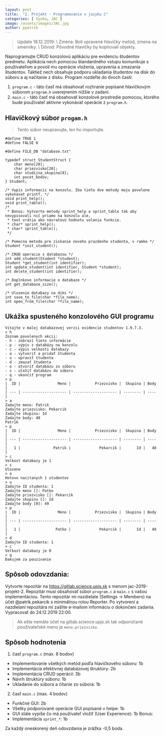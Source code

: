 ```yaml
---
layout: post
title:  "2. Projekt - Programovanie v jazyku C"
categories: [ Vyuka, JAC ]
image: /assets/images/JAC.jpg
author: ppatrik
---
```


> Update 18.12.2019: \ Zmena: Boli upravené hlavičky metód, zmena na smerníky. \ Dôvod: Pôvodné hlavičky by kopírovali objekty.

Naprogramujte CRUD konzolovú aplikáciu pre evidenciu študentov predmetu. Aplikácia nech pomocou štandardného vstupu komunikuje s používateľom a povolí mu operácie vloženia, upravenia a zmazania študentov. Taktiež nech obsahuje podporu ukladania študentov na disk do súboru a aj načítanie z disku. Program rozdeľte do dvoch častí: 
1. `program.c` - táto časť má obsahovať rozhranie popísané hlavičkovým súborom `program.h` uverejnením nižšie v zadaní.
2. `main.c` - táto časť má obsahovať konzolové prostredie pomocou, ktorého bude používateľ aktívne vykonávať operácie z `program.h`.

## Hlavičkový súbor `progam.h`

> Tento súbor neupravujte, len ho importujte.

```
#define TRUE 1
#define FALSE 0

#define FILE_DB "database.txt"

typedef struct StudentStruct {
    char meno[20];
    char priezvisko[20];
    char studijna_skupina[8];
    int pocet_bodov;
} Student;

/* Vypis informacii na konzolu. Iba tieto dve metody maju povolene vykonavat printf. */
void print_help();
void print_table();
/*
 * Bonus: Vytvorte metody sprint_help a sprint_table tak aby nevypisovali nič priamo na konzolu ale,
 * text vrátia ako návratovú hodnotu volania funkcie.
 * char* sprint_help();
 * char* sprint_table();
 */

/* Pomocna metoda pre ziskanie noveho prazdenho studenta, v ramke */
Student *init_student();

/* CRUD operacie s databazou */
int add_student(Student *student);
Student *get_student(int identifier);
int update_student(int identifier, Student *student); 
int delete_student(int identifier);

/* Doplnkove informacie o databaze */
int get_database_size();

/* Ulozenie databazy na diks */
int save_to_file(char *file_name);
int open_from_file(char *file_name);
```

## Ukážka spusteného konzolového GUI programu

```
Vitajte v malej databazovej verzii evidencie studentov 1.9.7.3.
> h
Zoznam povolenych akcii:
- h - zobrazí tieto informácie
- p - výpis z databázy na konzolu
- c - výpis velkosti databazy
- a - vytvoriť a pridať študenta
- u - upraviť študenta
- d - zmazať študenta
- o - otvoriť databázu zo súboru
- s - uložiť databázu do súboru
- q - ukončiť program
> p
|  ID |                 Meno |           Priezvisko |  Skupina | Body |
| --- | -------------------- | -------------------- | -------- | ---- |
> a
Zadajte meno: Patrik
Zadajte priezvisko: Pekarcik
Zadajte skupinu: Id
Zadajte body: 48
Patrik
> p
|  ID |                 Meno |           Priezvisko |  Skupina | Body |
| --- | -------------------- | -------------------- | -------- | ---- |
|   1 |               Patrik |             Pekarcik |       Id |   48 |
> c
Velkost databazy je 1
> s
Ulozene
> o
Hotovo nacitanych 1 studentov
> u
Zadajte ID studenta: 1
Zadajte meno []: Patko
Zadajte priezvisko []: Pekarcik
Zadajte skupinu []: Id
Zadajte body [0]: 49
> p
|  ID |                 Meno |           Priezvisko |  Skupina | Body |
| --- | -------------------- | -------------------- | -------- | ---- |
|   1 |                Patko |             Pekarcik |       Id |   49 |
> d
Zadajte ID studenta: 1
> c
Velkost databazy je 0
> q
Dakujem za pouzivanie
```

## Spôsob odovzdania:

Vytvorte repozitár na https://gitlab.science.upjs.sk s menom jac-2019-projekt-2. Repozitár musí obsahovať súbor `program.c` a `main.c` s vašou implementáciou. Tento repozitár mi nazdielate (Settings -> Members) na účet @patrik.pekarcik s minimálnou rolou Reporter. Po vytvorení a nazdielaní repozitára mi zašlite e-mailom informáciu o dokončeni zadania. \
Vypracovať do 24.12.2019 22:00.
> Ak ešte nemáte účet na gitlab.science.upjs.sk tak odporúčané používateľské meno je `meno.priezvisko`.

## Spôsob hodnotenia

1. časť `program.c` (max. 8 bodov)
  - Implementovanie všetkých metód podľa hlavičkového súboru: 1b
  - Implementácia efektívnej databázovej štruktúry: 2b
  - Implementácia CRUD operácií: 3b
  - Návrh štruktúry súboru: 1b
  - Ukladanie do súbora a čítanie zo súbora: 1b
2. časť `main.c` (max. 4 bodov)
  - Funkčné GUI: 2b
  - Všetky podporované operácie GUI popísané v helpe: 1b
  - GUI stále vypíše čo má používateľ vložiť (User Experience): 1b
Bonus:
  - Implementácia `sprint_*`: 1b

Za každý oneskorený deň odovzdania je zrážka -0,5 boda.
